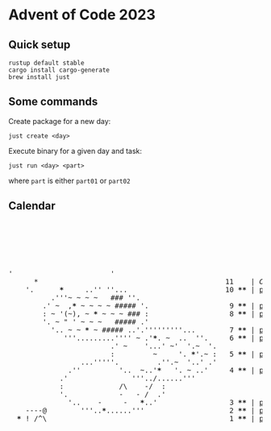 # Advent of Code 2023

## Quick setup
``` shell
rustup default stable
cargo install cargo-generate
brew install just
```

## Some commands
Create package for a new day:
```shell
just create <day>
```

Execute binary for a given day and task:
```shell
just run <day> <part>
```
where `part` is either `part01` or `part02`

## Calendar
<pre>
<span aria-hidden="true">                                                 </span>
<span aria-hidden="true">                                                 </span>
<span aria-hidden="true">                                                 </span>
<span aria-hidden="true">                                                 </span>
<span aria-hidden="true">                                                 </span>
<span aria-hidden="true">                                                 </span>
<span aria-hidden="true"><span>'</span>                       <span>'</span>                        </span>
<span aria-hidden="true">      <i>*</i>                                            <span>11</span>    | <i>Coming soon ...</i></span>
<span title="Day 10, two stars" >    <span>'.</span>      <b>*</b>     <span>..'</span><span>'</span> <span>''...</span>                       <span>10</span> <b>*</b><b>*</b></span> | <a href="https://adventofcode.com/2023/day/10" target="_blank">puzzle</a> | <a href="day-10/src/lib.rs">solution</a></span>
<span aria-hidden="true">          <span>.</span><span>'''</span><span>~</span> <span>~</span> <span>~</span> <span>~</span>   <span>###</span> <span>''.</span>                  </span>
<span title="Day 9, two stars" >        <span>.'</span> <span>~</span>  <span>,</span><b>*</b> <span>~</span> <span>~</span> <span>~</span> <span>~</span> <span>#####</span> <span>'.</span>                  <span> 9</span> <b>*</b><b>*</b></span> | <a href="https://adventofcode.com/2023/day/9" target="_blank">puzzle</a> | <a href="day-09/src/lib.rs">solution</a></span>
<span title="Day 8, two stars" >        <span>:</span> <span>~</span> <span>'</span><span>(~)</span><span>,</span> <span>~</span> <b>*</b> <span>~</span> <span>~</span> <span>~</span> <span>###</span> <span>:</span>                  <span> 8</span> <b>*</b><b>*</b></span> | <a href="https://adventofcode.com/2023/day/8" target="_blank">puzzle</a> | <a href="day-08/src/lib.rs">solution</a></span>
<span aria-hidden="true">        <span>'.</span> <span>~</span> <span>"</span> <span>'</span> <span>~</span> <span>~</span> <span>~</span>   <span>#####</span> <span>.'</span>                </span>
<span title="Day 7, two stars" >          <span>'..</span> <span>~</span> <span>~</span> <b>*</b> <span>~</span> <span>#####</span> <span>..'</span><span>.'''''''''...</span>       <span> 7</span> <b>*</b><b>*</b></span> | <a href="https://adventofcode.com/2023/day/7" target="_blank">puzzle</a> | <a href="day-07/src/lib.rs">solution</a></span>
<span title="Day 6, two stars" >             <span>'''.........'''</span><span>'</span> <span>~</span> <span>.'</span><b>*</b><span>.</span> <span>~</span>  <span>..</span>  <span>''.</span>    <span> 6</span> <b>*</b><b>*</b></span> | <a href="https://adventofcode.com/2023/day/6" target="_blank">puzzle</a> | <a href="day-06/src/lib.rs">solution</a></span>
<span aria-hidden="true">                        <span>.'</span> <span>~</span>    <span>'...'</span> <span>~</span><span>'</span>  <span>'.</span><span>~</span>  <span>'.</span></span>
<span title="Day 5, two stars" >                        <span>:</span>         <span>~</span>     <span>'.</span> <b>*</b><span>'.</span><span>~</span> <span>:</span>  <span> 5</span> <b>*</b><b>*</b></span> | <a href="https://adventofcode.com/2023/day/5" target="_blank">puzzle</a> | <a href="day-05/src/lib.rs">solution</a></span>
<span aria-hidden="true">                 <span>...''''</span><span>'.</span>         <span>.''.</span><span>~</span>  <span>'..'</span> <span>.'</span></span>
<span title="Day 4, two stars" >              <span>.''</span>         <span>'..</span>  <span>~</span><span>..'</span><b>*</b>   <span>'.</span> <span>~</span> <span>..'</span>    <span> 4</span> <b>*</b><b>*</b></span> | <a href="https://adventofcode.com/2023/day/4" target="_blank">puzzle</a> | <a href="day-04/src/lib.rs">solution</a></span>
<span aria-hidden="true">            <span>.'</span>               <span>'''..</span><span>/</span><span>......'''</span>     </span>
<span aria-hidden="true">            <span>:</span>             <span>/\</span>    <span>-</span><span>/</span>  <span>:</span>            </span>
<span aria-hidden="true">            <span>'.</span>            <span>-</span>   <span>-</span> <span>/</span>  <span>.'</span>            </span>
<span title="Day 3, two stars" >              <span>'..</span>    <span>-</span>     <span>-</span>   <b>*</b><span>..'</span>                <span> 3</span> <b>*</b><b>*</b></span> | <a href="https://adventofcode.com/2023/day/3" target="_blank">puzzle</a> | <a href="day-03/src/lib.rs">solution</a></span>
<span title="Day 2, two stars" >    <span>----@</span>        <span>'''..</span><b>*</b><span>......'''</span>                   <span> 2</span> <b>*</b><b>*</b></span> | <a href="https://adventofcode.com/2023/day/2" target="_blank">puzzle</a> | <a href="day-02/src/lib.rs">solution</a></span>
<span title="Day 1, two stars" >  <b>*</b> <span>!</span> <span>/^\</span>                                          <span> 1</span> <b>*</b><b>*</b></span> | <a href="https://adventofcode.com/2023/day/1" target="_blank">puzzle</a> | <a href="day-01/src/lib.rs">solution</a></span>
</pre>
